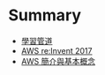 # Summary

* [學習管道](README.md)
* [AWS re:Invent 2017](chapter1.md)
* [AWS 簡介與基本概念](aws-jian-jie-yu-ji-ben-gai-nian.md)

